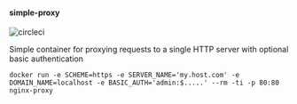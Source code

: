 #### simple-proxy

![circleci][circleci]



Simple container for proxying requests to a single HTTP server with optional basic authentication


    docker run -e SCHEME=https -e SERVER_NAME='my.host.com' -e DOMAIN_NAME=localhost -e BASIC_AUTH='admin:$.....' --rm -ti -p 80:80 nginx-proxy


[circleci]: https://img.shields.io/circleci/build/gh/vektorcloud/simple-proxy?color=1dd6c9&logo=CircleCI&logoColor=1dd6c9&style=for-the-badge "simple-proxy"
